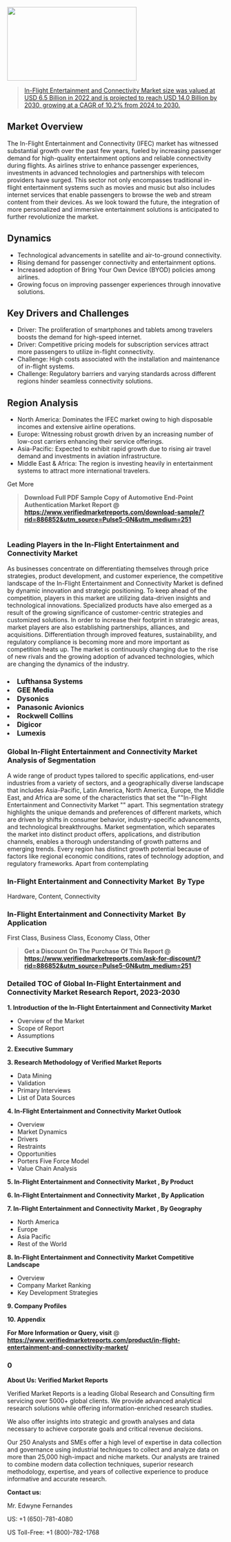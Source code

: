 <img src="https://ffe5etoiles.com/wp-content/uploads/2024/12/MST1-300x171.png" alt="" width="300" height="171" class="alignnone size-medium wp-image-20088" /><blockquote id="" class=""><a href="https://www.verifiedmarketreports.com/download-sample/?rid=886852&utm_source=Pulse5-GN&utm_medium=251" target="_blank">In-Flight Entertainment and Connectivity Market size was valued at USD 6.5 Billion in 2022 and is projected to reach USD 14.0 Billion by 2030, growing at a CAGR of 10.2% from 2024 to 2030.</a></blockquote><p><h2>Market Overview</h2><p>The In-Flight Entertainment and Connectivity (IFEC) market has witnessed substantial growth over the past few years, fueled by increasing passenger demand for high-quality entertainment options and reliable connectivity during flights. As airlines strive to enhance passenger experiences, investments in advanced technologies and partnerships with telecom providers have surged. This sector not only encompasses traditional in-flight entertainment systems such as movies and music but also includes internet services that enable passengers to browse the web and stream content from their devices. As we look toward the future, the integration of more personalized and immersive entertainment solutions is anticipated to further revolutionize the market.</p><h2>Dynamics</h2><ul> <li>Technological advancements in satellite and air-to-ground connectivity.</li> <li>Rising demand for passenger connectivity and entertainment options.</li> <li>Increased adoption of Bring Your Own Device (BYOD) policies among airlines.</li> <li>Growing focus on improving passenger experiences through innovative solutions.</li></ul><h2>Key Drivers and Challenges</h2><ul> <li>Driver: The proliferation of smartphones and tablets among travelers boosts the demand for high-speed internet.</li> <li>Driver: Competitive pricing models for subscription services attract more passengers to utilize in-flight connectivity.</li> <li>Challenge: High costs associated with the installation and maintenance of in-flight systems.</li> <li>Challenge: Regulatory barriers and varying standards across different regions hinder seamless connectivity solutions.</li></ul><h2>Region Analysis</h2><ul> <li>North America: Dominates the IFEC market owing to high disposable incomes and extensive airline operations.</li> <li>Europe: Witnessing robust growth driven by an increasing number of low-cost carriers enhancing their service offerings.</li> <li>Asia-Pacific: Expected to exhibit rapid growth due to rising air travel demand and investments in aviation infrastructure.</li> <li>Middle East & Africa: The region is investing heavily in entertainment systems to attract more international travelers.</li></ul><p>Get More</p></p><blockquote id="" class=""><strong>Download Full PDF Sample Copy of Automotive End-Point Authentication Market Report @ <a href="https://www.verifiedmarketreports.com/download-sample/?rid=886852&utm_source=Pulse5-GN&utm_medium=251" target="_blank">https://www.verifiedmarketreports.com/download-sample/?rid=886852&utm_source=Pulse5-GN&utm_medium=251</a></strong><br /><br /></blockquote><h3 id="" class="">Leading Players in the&nbsp;In-Flight Entertainment and Connectivity Market </h3><p>As businesses concentrate on differentiating themselves through price strategies, product development, and customer experience, the competitive landscape of the In-Flight Entertainment and Connectivity Market is defined by dynamic innovation and strategic positioning. To keep ahead of the competition, players in this market are utilizing data-driven insights and technological innovations. Specialized products have also emerged as a result of the growing significance of customer-centric strategies and customized solutions. In order to increase their footprint in strategic areas, market players are also establishing partnerships, alliances, and acquisitions. Differentiation through improved features, sustainability, and regulatory compliance is becoming more and more important as competition heats up. The market is continuously changing due to the rise of new rivals and the growing adoption of advanced technologies, which are changing the dynamics of the industry.</p><h3 class=""><li>Lufthansa Systems</li><li> GEE Media</li><li> Dysonics</li><li> Panasonic Avionics</li><li> Rockwell Collins</li><li> Digicor</li><li> Lumexis</h3><h3 id="" class="">Global&nbsp;In-Flight Entertainment and Connectivity Market Analysis of Segmentation</h3><p id="" class="">A wide range of product types tailored to specific applications, end-user industries from a variety of sectors, and a geographically diverse landscape that includes Asia-Pacific, Latin America, North America, Europe, the Middle East, and Africa are some of the characteristics that set the ""In-Flight Entertainment and Connectivity Market "" apart. This segmentation strategy highlights the unique demands and preferences of different markets, which are driven by shifts in consumer behavior, industry-specific advancements, and technological breakthroughs. Market segmentation, which separates the market into distinct product offers, applications, and distribution channels, enables a thorough understanding of growth patterns and emerging trends. Every region has distinct growth potential because of factors like regional economic conditions, rates of technology adoption, and regulatory frameworks. Apart from contemplating</p><h3 id="" class="">In-Flight Entertainment and Connectivity Market &nbsp;By Type</h3><p>Hardware, Content, Connectivity</p><h3 id="" class="">In-Flight Entertainment and Connectivity Market &nbsp;By Application</h3><p class="">First Class, Business Class, Economy Class, Other</p><blockquote id="" class=""><strong>Get a Discount On The Purchase Of This Report @ <a href="https://www.verifiedmarketreports.com/download-sample/?rid=886852&utm_source=Pulse5-GN&utm_medium=251" target="_blank">https://www.verifiedmarketreports.com/ask-for-discount/?rid=886852&utm_source=Pulse5-GN&utm_medium=251</a></strong></blockquote><h3 id="" class="">Detailed TOC of Global In-Flight Entertainment and Connectivity Market Research Report, 2023-2030</h3><p id="" class=""><strong>1. Introduction of the In-Flight Entertainment and Connectivity Market </strong></p><ul><li>Overview of the Market</li><li>Scope of Report</li><li>Assumptions</li></ul><p id="" class=""><strong>2. Executive Summary</strong></p><p id="" class=""><strong>3. Research Methodology of Verified Market Reports</strong></p><ul><li>Data Mining</li><li>Validation</li><li>Primary Interviews</li><li>List of Data Sources</li></ul><p id="" class=""><strong>4. In-Flight Entertainment and Connectivity Market Outlook</strong></p><ul><li>Overview</li><li>Market Dynamics</li><li>Drivers</li><li>Restraints</li><li>Opportunities</li><li>Porters Five Force Model</li><li>Value Chain Analysis</li></ul><p id="" class=""><strong>5. In-Flight Entertainment and Connectivity Market , By Product</strong></p><p id="" class=""><strong>6. In-Flight Entertainment and Connectivity Market , By Application</strong></p><p id="" class=""><strong>7. In-Flight Entertainment and Connectivity Market , By Geography</strong></p><ul><li>North America</li><li>Europe</li><li>Asia Pacific</li><li>Rest of the World</li></ul><p id="" class=""><strong>8. In-Flight Entertainment and Connectivity Market Competitive Landscape</strong></p><ul><li>Overview</li><li>Company Market Ranking</li><li>Key Development Strategies</li></ul><p id="" class=""><strong>9. Company Profiles</strong></p><p id="" class=""><strong>10. Appendix</strong></p><p><strong>For More Information or Query, visit</strong>&nbsp;@ <strong><a href="https://www.verifiedmarketreports.com/product/in-flight-entertainment-and-connectivity-market/" target="_blank">https://www.verifiedmarketreports.com/product/in-flight-entertainment-and-connectivity-market/</a></strong></p><h3 id="" class="">0</h3><p id="" class=""><strong>About Us: Verified Market Reports</strong></p><p id="" class="">Verified Market Reports is a leading Global Research and Consulting firm servicing over 5000+ global clients. We provide advanced analytical research solutions while offering information-enriched research studies.</p><p id="" class="">We also offer insights into strategic and growth analyses and data necessary to achieve corporate goals and critical revenue decisions.</p><p id="" class="">Our 250 Analysts and SMEs offer a high level of expertise in data collection and governance using industrial techniques to collect and analyze data on more than 25,000 high-impact and niche markets. Our analysts are trained to combine modern data collection techniques, superior research methodology, expertise, and years of collective experience to produce informative and accurate research.</p><p id="" class=""><strong>Contact us:</strong></p><p id="" class="">Mr. Edwyne Fernandes</p><p id="" class="">US: +1 (650)-781-4080</p><p id="" class="">US Toll-Free: +1 (800)-782-1768</p>

